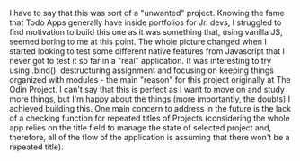 I have to say that this was sort of a "unwanted" project. Knowing the fame that Todo Apps generally have inside portfolios for Jr. devs, I struggled to find motivation to build this one as it was something that, using vanilla JS, seemed boring to me at this point. The whole picture changed when I started looking to test some different native features from Javascript that I never got to test it so far in a "real" application. It was interesting to try using .bind(), destructuring assignment and focusing on keeping things organized with modules - the main "reason" for this project originally at The Odin Project. I can't say that this is perfect as I want to move on and study more things, but I'm happy about the things (more importantly, the doubts) I achieved building this. One main concern to address in the future is the lack of a checking function for repeated titles of Projects (considering the whole app relies on the title field to manage the state of selected project and, therefore, all of the flow of the application is assuming that there won't be a repeated title).
